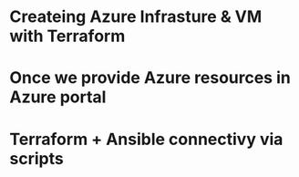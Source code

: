 # Createing Azure Infrasture & VM with Terraform 

# Once we provide Azure resources in Azure portal 

# Terraform + Ansible connectivy via scripts 